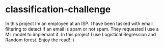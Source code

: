 # classification-challenge

In this project Im an employee at an ISP. I have been tasked with email filtering to detect if an email is spam or not spam. They requested I use a ML model to implemant it. In this project I use Logistical Regression and Random forest. Enjoy the read! :)
